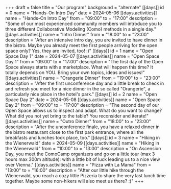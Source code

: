 +++
draft = false
title = "Our program"
background = "alternate"
[[days]]
id = 0
name = "Hands-On Intro Day"
date = 2024-05-06
[[days.activities]]
name = "Hands-On Intro Day"
from = "09:00"
to = "17:00"
description = "Some of our most experienced community members will introduce you to three different Collaborative Modeling (Como) methods in a single day."
[[days.activities]]
name = "Intro Dinner"
from = "18:00"
to = "23:00"
description = "After an intensive intro day, you are invited to have dinner in the bistro. Maybe you already meet the first people arriving for the open space only? Yes, they are invited, too! :)"
[[days]]
id = 1
name = "Open Space Day 1"
date = 2024-05-07
[[days.activities]]
name = "Open Space Day 1"
from = "09:00"
to = "17:00"
description = "The first day of the Open Space always starts with a marketplace. What will happen this time? It totally depends on YOU. Bring your own topics, ideas and issues!"
[[days.activities]]
name = "Orangerie Dinner"
from = "19:00"
to = "23:00"
description = "After the first unconference day and a little break to check in and refresh you meet for a nice dinner in the so called \"Orangerie\", a particularly nice place in the hotel's park."
[[days]]
id = 2
name = "Open Space Day 2"
date = 2024-05-08
[[days.activities]]
name = "Open Space Day 2"
from = "09:00"
to = "17:00"
description = "The second day of our Open Space allows us to inspect and adapt. What do you want to change? What did you not yet bring to the table? You reconsider and iterate!"
[[days.activities]]
name = "Outro Dinner"
from = "18:00"
to = "23:00"
description = "After the unconference finale, you have a relaxed dinner in the bistro restaurant close to the first park entrance, where all the breakfasts and lunches took place, too."
[[days]]
id = 3
name = "Hiking in the Wienerwald"
date = 2024-05-09
[[days.activities]]
name = "Hiking in the Wienerwald"
from = "10:00"
to = "13:00"
description = "On Ascension Day, you meet the ComoCamp organizers and go on a little tour (max 3 hours max 300m altitude): with a little bit of luck leading us to a nice view over Vienna."
[[days.activities]]
name = "Pizza with La Mama"
from = "13:00"
to = "16:00"
description = "After our little hike through the Wienerwald, you reach a cozy little Pizzeria to share the very last lunch time together. Maybe some non-hikers will also meet us there? :)"
+++
